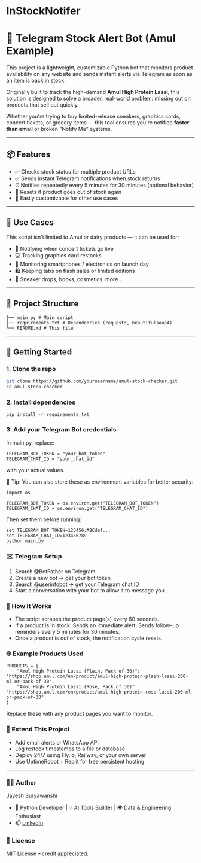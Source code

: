 # InStockNotifer

# 🛒 Telegram Stock Alert Bot (Amul Example)

This project is a lightweight, customizable Python bot that monitors product availability on any website and sends instant alerts via Telegram as soon as an item is back in stock.

Originally built to track the high-demand **Amul High Protein Lassi**, this solution is designed to solve a broader, real-world problem: missing out on products that sell out quickly.

Whether you're trying to buy limited-release sneakers, graphics cards, concert tickets, or grocery items — this tool ensures you're notified **faster than email** or broken "Notify Me" systems.

---

## 📦 Features

- ✅ Checks stock status for multiple product URLs
- ✅ Sends instant Telegram notifications when stock returns
- ⏰ Notifies repeatedly every 5 minutes for 30 minutes (optional behavior)
- 🔁 Resets if product goes out of stock again
- 🔧 Easily customizable for other use cases

---

## 🔧 Use Cases

This script isn't limited to Amul or dairy products — it can be used for:

- 🔔 Notifying when concert tickets go live
- 💻 Tracking graphics card restocks
- 📱 Monitoring smartphones / electronics on launch day
- 🛍️ Keeping tabs on flash sales or limited editions
- 👟 Sneaker drops, books, cosmetics, more...

---

## 📁 Project Structure

```
├── main.py # Main script
├── requirements.txt # Dependencies (requests, beautifulsoup4)
└── README.md # This file
```


---

## 🚀 Getting Started

### 1. Clone the repo

```bash
git clone https://github.com/yourusername/amul-stock-checker.git
cd amul-stock-checker
```

### 2. Install dependencies

```
pip install -r requirements.txt
```

### 3. Add your Telegram Bot credentials
In main.py, replace:

```
TELEGRAM_BOT_TOKEN = "your_bot_token"
TELEGRAM_CHAT_ID = "your_chat_id"
```

with your actual values.

🔐 Tip:
You can also store these as environment variables for better security:

```
import os

TELEGRAM_BOT_TOKEN = os.environ.get("TELEGRAM_BOT_TOKEN")
TELEGRAM_CHAT_ID = os.environ.get("TELEGRAM_CHAT_ID")
```

Then set them before running:

```
set TELEGRAM_BOT_TOKEN=123456:ABCdef...
set TELEGRAM_CHAT_ID=123456789
python main.py
```

### ✉️ Telegram Setup
1. Search @BotFather on Telegram
2. Create a new bot → get your bot token
3. Search @userinfobot → get your Telegram chat ID
4. Start a conversation with your bot to allow it to message you

### 🔄 How It Works
- The script scrapes the product page(s) every 60 seconds.
- If a product is in stock:
   Sends an immediate alert.
   Sends follow-up reminders every 5 minutes for 30 minutes.
- Once a product is out of stock, the notification cycle resets.

### 🌐 Example Products Used

```
PRODUCTS = {
    "Amul High Protein Lassi (Plain, Pack of 30)": "https://shop.amul.com/en/product/amul-high-protein-plain-lassi-200-ml-or-pack-of-30",
    "Amul High Protein Lassi (Rose, Pack of 30)": "https://shop.amul.com/en/product/amul-high-protein-rose-lassi-200-ml-or-pack-of-30"
}
```

Replace these with any product pages you want to monitor.

### 🧠 Extend This Project
- Add email alerts or WhatsApp API
- Log restock timestamps to a file or database
- Deploy 24/7 using Fly.io, Railway, or your own server
- Use UptimeRobot + Replit for free persistent hosting

---

### 🧑‍💻 Author
Jayesh Suryawanshi
- 🧠 Python Developer | 💡 AI Tools Builder | 🌍 Data & Engineering Enthusiast
- 📫 [LinkedIn](https://www.linkedin.com/in/jayesh-suryawanshi-858bb21aa/)

### 📄 License
MIT License – credit appreciated.
